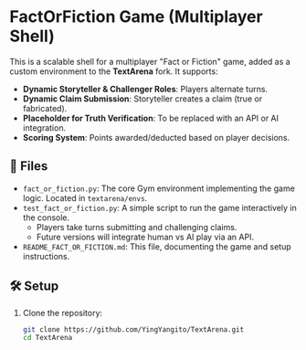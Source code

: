 # FactOrFiction Game (Multiplayer Shell)

This is a scalable shell for a multiplayer "Fact or Fiction" game, added as a custom environment to the **TextArena** fork. It supports:
- **Dynamic Storyteller & Challenger Roles**: Players alternate turns.
- **Dynamic Claim Submission**: Storyteller creates a claim (true or fabricated).
- **Placeholder for Truth Verification**: To be replaced with an API or AI integration.
- **Scoring System**: Points awarded/deducted based on player decisions.

## 📂 Files
- `fact_or_fiction.py`: The core Gym environment implementing the game logic. Located in `textarena/envs`.
- `test_fact_or_fiction.py`: A simple script to run the game interactively in the console.
  - Players take turns submitting and challenging claims.
  - Future versions will integrate human vs AI play via an API.
- `README_FACT_OR_FICTION.md`: This file, documenting the game and setup instructions.

## 🛠️ Setup
1. Clone the repository:
   ```bash
   git clone https://github.com/YingYangito/TextArena.git
   cd TextArena
